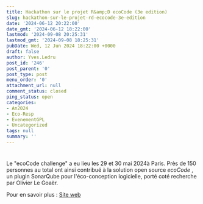 ```yaml
---
title: Hackathon sur le projet R&amp;D ecoCode (3e edition)
slug: hackathon-sur-le-projet-rd-ecocode-3e-edition
date: '2024-06-12 20:22:00'
date_gmt: '2024-06-12 18:22:00'
lastmod: '2024-09-08 20:25:31'
lastmod_gmt: '2024-09-08 18:25:31'
pubDate: Wed, 12 Jun 2024 18:22:00 +0000
draft: false
author: Yves.Ledru
post_id: '246'
post_parent: '0'
post_type: post
menu_order: '0'
attachment_url: null
comment_status: closed
ping_status: open
categories:
- An2024
- Eco-Resp
- EvenementGPL
- Uncategorized
tags: null
summary: ''
---
```


# 

Le "ecoCode challenge" a eu lieu les 29 et 30 mai 2024à Paris. Près de 150 personnes au total ont ainsi contribué à la solution open source  _ecoCode_ , un plugin SonarQube pour l'éco-conception logicielle, porté coté recherche par Olivier Le Goaër.

Pour en savoir plus : [ Site web](https://challenge.ecocode.io/)
